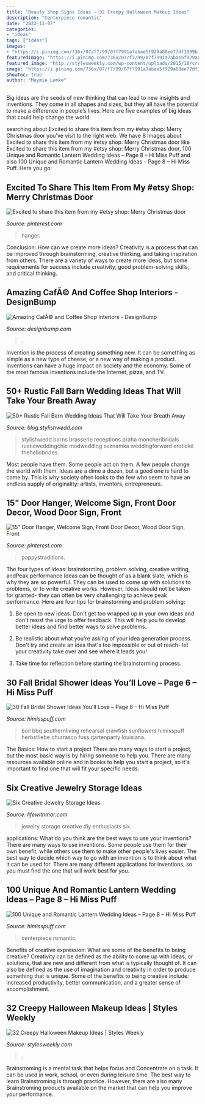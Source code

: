 ```yaml
---
title: "Beauty Shop Signs Ideas ~ 32 Creepy Halloween Makeup Ideas"
description: "Centerpiece romantic"
date: "2022-11-07"
categories:
- "ideas"
tags: ["ideas"]
images:
- "https://i.pinimg.com/736x/07/f7/99/07f7991a7abae5f929a88ee77df1009b.jpg"
featuredImage: "https://i.pinimg.com/736x/07/f7/99/07f7991a7abae5f929a88ee77df1009b.jpg"
featured_image: "http://stylesweekly.com/wp-content/uploads/2015/10/creepy-halloween-makeup-ideas30.jpg"
image: "https://i.pinimg.com/736x/07/f7/99/07f7991a7abae5f929a88ee77df1009b.jpg"
ShowToc: true
author: "Maymie Lemke"
---
```



Big ideas are the seeds of new thinking that can lead to new insights and inventions. They come in all shapes and sizes, but they all have the potential to make a difference in people’s lives. Here are five examples of big ideas that could help change the world: 

	

		
searching about Excited to share this item from my #etsy shop: Merry Christmas door you've visit to the right web. We have 8 Images about Excited to share this item from my #etsy shop: Merry Christmas door like Excited to share this item from my #etsy shop: Merry Christmas door, 100 Unique and Romantic Lantern Wedding Ideas – Page 8 – Hi Miss Puff and also 100 Unique and Romantic Lantern Wedding Ideas – Page 8 – Hi Miss Puff. Here you go:
		
    
## Excited To Share This Item From My #etsy Shop: Merry Christmas Door

<img loading=lazy src="https://i.pinimg.com/736x/2c/9b/ad/2c9bad6cc385ec795b9185f0ba367aeb.jpg" onerror="this.onerror=null;this.src='https://tse1.mm.bing.net/th?id=OIP.ltBvubc2QVZTepIQxQzb2AHaJ3&amp;pid=15.1';" alt="Excited to share this item from my #etsy shop: Merry Christmas door">

_Source: pinterest.com_

>hanger. 

	

Conclusion: How can we create more ideas?
Creativity is a process that can be improved through brainstorming, creative thinking, and taking inspiration from others. There are a variety of ways to create more ideas, but some requirements for success include creativity, good problem-solving skills, and critical thinking.

    
## Amazing CafÃ© And Coffee Shop Interiors - DesignBump

<img loading=lazy src="https://cdn.designbump.com/wp-content/uploads/2014/12/cafe-design-002.jpg" onerror="this.onerror=null;this.src='https://tse2.mm.bing.net/th?id=OIP.iECkh0JVBXxpQ0iuSg1GlQHaLH&amp;pid=15.1';" alt="Amazing CafÃ© and Coffee Shop Interiors - DesignBump">

_Source: designbump.com_

>. 

	

Invention is the process of creating something new. It can be something as simple as a new type of cheese, or a new way of making a product. Inventions can have a huge impact on society and the economy. Some of the most famous inventions include the Internet, pizza, and TV.

    
## 50+ Rustic Fall Barn Wedding Ideas That Will Take Your Breath Away

<img loading=lazy src="https://blog.stylishwedd.com/wp-content/uploads/2017/05/Gorgeous-Barn-Wedding-Receptions.jpg" onerror="this.onerror=null;this.src='https://tse4.mm.bing.net/th?id=OIP.uQ6AA9ILg4rrN5eoz27EQAHaLH&amp;pid=15.1';" alt="50+ Rustic Fall Barn Wedding Ideas That Will Take Your Breath Away">

_Source: blog.stylishwedd.com_

>stylishwedd barns brasserie receptions praha moncheribridals rusticweddingchic modwedding seznamka weddingforward erotické thehellobrides. 

	

Most people have them. Some people act on them. A few people change the world with them. Ideas are a dime a dozen, but a good one is hard to come by. This is why society often looks to the few who seem to have an endless supply of originality: artists, inventors, entrepreneurs.

    
## 15&quot; Door Hanger, Welcome Sign, Front Door Decor, Wood Door Sign, Front

<img loading=lazy src="https://i.pinimg.com/736x/07/f7/99/07f7991a7abae5f929a88ee77df1009b.jpg" onerror="this.onerror=null;this.src='https://tse2.mm.bing.net/th?id=OIP.QHTtnsgwY0thad_cIxFrIAHaJ3&amp;pid=15.1';" alt="15&quot; Door Hanger, Welcome Sign, Front Door Decor, Wood Door Sign, Front">

_Source: pinterest.com_

>pappystraditions. 

	

The four types of ideas: brainstorming, problem solving, creative writing, andPeak performance
Ideas can be thought of as a blank slate, which is why they are so powerful. They can be used to come up with solutions to problems, or to write creative works. However, Ideas should not be taken for granted- they can often be very challenging to achieve peak performance. Here are four tips for brainstorming and problem solving:
1. Be open to new ideas. Don't get too wrapped up in your own ideas and don't resist the urge to offer feedback. This will help you to develop better ideas and find better ways to solve problems.

2. Be realistic about what you're asking of your idea generation process. Don't try and create an idea that's too impossible or out of reach- let your creativity take over and see where it leads you!

3. Take time for reflection before starting the brainstorming process.

    
## 30 Fall Bridal Shower Ideas You’ll Love – Page 6 – Hi Miss Puff

<img loading=lazy src="https://www.himisspuff.com/wp-content/uploads/2017/07/Fall-Bridal-Shower-Idea-30.jpg" onerror="this.onerror=null;this.src='https://tse3.mm.bing.net/th?id=OIP.Yae2MBef_bGeM8L9EQH2xgHaLH&amp;pid=15.1';" alt="30 Fall Bridal Shower Ideas You’ll Love – Page 6 – Hi Miss Puff">

_Source: himisspuff.com_

>boil bbq southernliving rehearsal crawfish sunflowers himisspuff herbstliebe churrasco fuss gartenparty louisiana. 

	

The Basics: How to start a project
There are many ways to start a project, but the most basic way is by hiring someone to help you. There are many resources available online and in books to help you start a project, so it's important to find one that will fit your specific needs.

    
## Six Creative Jewelry Storage Ideas

<img loading=lazy src="https://www.lifewithmar.com/wp-content/uploads/2014/07/diy-jewelry-storage-ideas-tailors-bust-pin-broches.jpg" onerror="this.onerror=null;this.src='https://tse3.mm.bing.net/th?id=OIP.A_et52i4jU-Dv7b7W9t4iQHaM7&amp;pid=15.1';" alt="Six Creative Jewelry Storage Ideas">

_Source: lifewithmar.com_

>jewelry storage creative diy enthusiasts six. 

	

applications: What do you think are the best ways to use your inventions?
There are many ways to use inventions. Some people use them for their own benefit, while others use them to make other people's lives easier. The best way to decide which way to go with an invention is to think about what it can be used for. There are many different applications for inventions, so you must find the one that will work best for you.

    
## 100 Unique And Romantic Lantern Wedding Ideas – Page 8 – Hi Miss Puff

<img loading=lazy src="https://www.himisspuff.com/wp-content/uploads/2016/05/vintage-laser-cut-lanterns-wedding-centerpiece.jpg" onerror="this.onerror=null;this.src='https://tse1.mm.bing.net/th?id=OIP.TSKjya0HmIK7xI2SYPe6IAHaLW&amp;pid=15.1';" alt="100 Unique and Romantic Lantern Wedding Ideas – Page 8 – Hi Miss Puff">

_Source: himisspuff.com_

>centerpiece romantic. 

	

Benefits of creative expression: What are some of the benefits to being creative?
Creativity can be defined as the ability to come up with ideas, or solutions, that are new and different from what is typically thought of. It can also be defined as the use of imagination and creativity in order to produce something that is unique. Some of the benefits to being creative include: increased productivity, better communication, and a greater sense of accomplishment.

    
## 32 Creepy Halloween Makeup Ideas | Styles Weekly

<img loading=lazy src="http://stylesweekly.com/wp-content/uploads/2015/10/creepy-halloween-makeup-ideas30.jpg" onerror="this.onerror=null;this.src='https://tse4.mm.bing.net/th?id=OIP.x9SvaA7E8Xi0ek0eXOn8jwHaJ4&amp;pid=15.1';" alt="32 Creepy Halloween Makeup Ideas | Styles Weekly">

_Source: stylesweekly.com_

>. 

	

Brainstroming is a mental task that helps focus and Concentrate on a task. It can be used in work, school, or even during leisure time. The best way to learn Brainstroming is through practice. However, there are also many Brainstroming products available on the market that can help you improve your performance.

